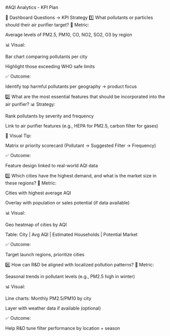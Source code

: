 #AQI Analytics - KPI Plan 

🧭 Dashboard Questions → KPI Strategy
1️⃣ What pollutants or particles should their air purifier target?
🧪 Metric:

Average levels of PM2.5, PM10, CO, NO2, SO2, O3 by region

📊 Visual:

Bar chart comparing pollutants per city

Highlight those exceeding WHO safe limits

✅ Outcome:

Identify top harmful pollutants per geography → product focus

2️⃣ What are the most essential features that should be incorporated into the air purifier?
📊 Strategy:

Rank pollutants by severity and frequency

Link to air purifier features (e.g., HEPA for PM2.5, carbon filter for gases)

🧠 Visual Tip:

Matrix or priority scorecard (Pollutant → Suggested Filter → Frequency)

✅ Outcome:

Feature design linked to real-world AQI data

3️⃣ Which cities have the highest demand, and what is the market size in these regions?
🧪 Metric:

Cities with highest average AQI

Overlay with population or sales potential (if data available)

📊 Visual:

Geo heatmap of cities by AQI

Table: City | Avg AQI | Estimated Households | Potential Market

✅ Outcome:

Target launch regions, prioritize cities

4️⃣ How can R&D be aligned with localized pollution patterns?
🧪 Metric:

Seasonal trends in pollutant levels (e.g., PM2.5 high in winter)

📊 Visual:

Line charts: Monthly PM2.5/PM10 by city

Layer with weather data if available (optional)

✅ Outcome:

Help R&D tune filter performance by location + season
